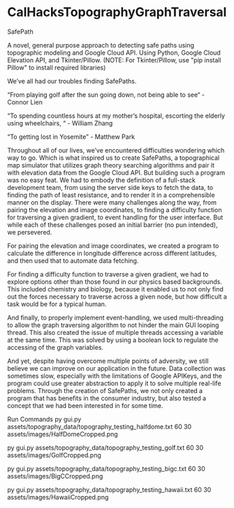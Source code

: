 # CalHacksTopographyGraphTraversal

SafePath

A novel, general purpose approach to detecting safe paths using topographic modeling and Google Cloud API.
Using Python, Google Cloud Elevation API, and Tkinter/Pillow.
(NOTE: For Tkinter/Pillow, use "pip install Pillow" to install required libraries)

We’ve all had our troubles finding SafePaths. 

“From playing golf after the sun going down, not being able to see“ - Connor Lien

“To spending countless hours at my mother’s hospital, escorting the elderly using wheelchairs, “ - William Zhang

“To getting lost in Yosemite” - Matthew Park

Throughout all of our lives, we’ve encountered difficulties wondering which way to go. Which is what inspired us to create SafePaths, a topographical map simulator that utilizes graph theory searching algorithms and pair it with elevation data from the Google Cloud API. But building such a program was no easy feat. We had to embody the definition of a full-stack development team, from using the server side keys to fetch the data, to finding the path of least resistance, and to render it in a comprehensible manner on the display.
There were many challenges along the way, from pairing the elevation and image coordinates, to finding a difficulty function for traversing a given gradient, to event handling for the user interface. But while each of these challenges posed an initial barrier (no pun intended), we persevered.

For pairing the elevation and image coordinates, we created a program to calculate the difference in longitude difference across different latitudes, and then used that to automate data fetching.

For finding a difficulty function to traverse a given gradient, we had to explore options other than those found in our physics based backgrounds. This included chemistry and biology, because it enabled us to not only find out the forces necessary to traverse across a given node, but how difficult a task would be for a typical human.

And finally, to properly implement event-handling, we used multi-threading to allow the graph traversing algorithm to not hinder the main GUI looping thread. This also created the issue of multiple threads accessing a variable at the same time. This was solved by using a boolean lock to regulate the accessing of the graph variables. 

And yet, despite having overcome multiple points of adversity, we still believe we can improve on our application in the future. Data collection was sometimes slow, especially with the limitations of Google APIKeys, and the program could use greater abstraction to apply it to solve multiple real-life problems. Through the creation of SafePaths, we not only created a program that has benefits in the consumer industry, but also tested a concept that we had been interested in for some time.

Run Commands
py gui.py assets/topography_data/topography_testing_halfdome.txt 60 30 assets/images/HalfDomeCropped.png

py gui.py assets/topography_data/topography_testing_golf.txt 60 30 assets/images/GolfCropped.png

py gui.py assets/topography_data/topography_testing_bigc.txt 60 30 assets/images/BigCCropped.png

py gui.py assets/topography_data/topography_testing_hawaii.txt 60 30 assets/images/HawaiiCropped.png
